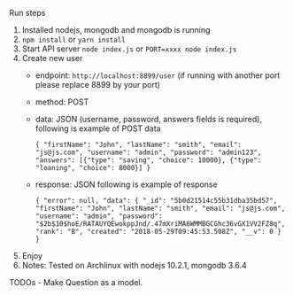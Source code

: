 Run steps

1. Installed nodejs, mongodb and mongodb is running
2. `npm install` or `yarn install`
3. Start API server `node index.js` or `PORT=xxxx node index.js`
4. Create new user
    - endpoint: `http://localhost:8899/user` (if running with another port please replace 8899 by your port)
    - method: POST
    - data: JSON (username, password, answers fields is required), following is example of POST data

        `{
            "firstName": "John",
            "lastName": "smith",
            "email": "js@js.com",
            "username": "admin",
            "password": "admin123",
            "answers": [{"type": "saving", "choice": 10000}, {"type": "loaning", "choice": 8000}]
        }`

    - response: JSON following is example of response

        `{
            "error": null,
            "data": {
                "_id": "5b0d21514c55b31dba35bd57",
                "firstName": "John",
                "lastName": "smith",
                "email": "js@js.com",
                "username": "admin",
                "password": "$2b$10$hoE/RATAUYQEwokppJnd/.47mXriMA6WMMBGCGhc36vGX1VV2FZ8q",
                "rank": "B",
                "created": "2018-05-29T09:45:53.508Z",
                "__v": 0
            }
        }`
5. Enjoy
6. Notes: Tested on Archlinux with nodejs 10.2.1, mongodb 3.6.4


TODOs
    - Make Question as a model.
